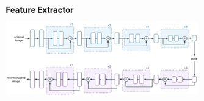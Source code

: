 ## Feature Extractor

![](https://github.com/FabioLanzi/PyNowCast/blob/master/resources/nowcast_fx.jpg)